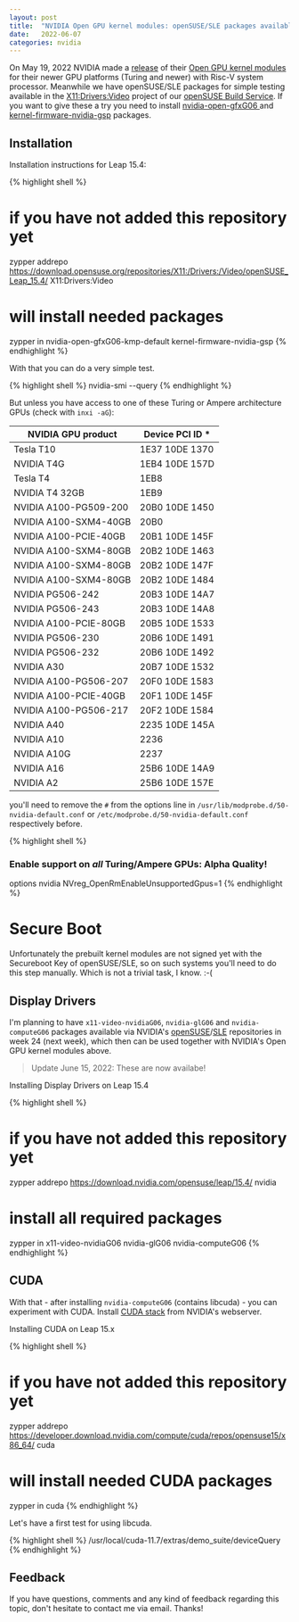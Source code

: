 ```yaml
---
layout: post
title:  "NVIDIA Open GPU kernel modules: openSUSE/SLE packages available"
date:   2022-06-07
categories: nvidia
---
```

On May 19, 2022 NVIDIA made a [release][nvidia-release] of their [Open GPU kernel modules][opengpu-github] for their newer GPU platforms (Turing and newer) with Risc-V system processor. Meanwhile we have openSUSE/SLE packages for simple testing available in the [X11:Drivers:Video][x11-drivers-video] project of our [openSUSE Build Service][obs]. If you want to give these a try you need to install [ nvidia-open-gfxG06 ][kmp] and [kernel-firmware-nvidia-gsp][firmware] packages.

## Installation

Installation instructions for Leap 15.4:

{% highlight shell %}
# if you have not added this repository yet
zypper addrepo https://download.opensuse.org/repositories/X11:/Drivers:/Video/openSUSE_Leap_15.4/   X11:Drivers:Video
# will install needed packages
zypper in nvidia-open-gfxG06-kmp-default kernel-firmware-nvidia-gsp
{% endhighlight %}

With that you can do a very simple test.

{% highlight shell %}
nvidia-smi --query
{% endhighlight %}

But unless you have access to one of these Turing or Ampere architecture GPUs (check with `inxi -aG`):

| NVIDIA GPU product | Device PCI ID * |
|--------------------|-----------------|
| Tesla T10 | 1E37 10DE 1370 |
| NVIDIA T4G                           | 1EB4 10DE 157D |
| Tesla T4                             | 1EB8           |
| NVIDIA T4 32GB                       | 1EB9           |
| NVIDIA A100-PG509-200                | 20B0 10DE 1450 |
| NVIDIA A100-SXM4-40GB                | 20B0           |
| NVIDIA A100-PCIE-40GB                | 20B1 10DE 145F |
| NVIDIA A100-SXM4-80GB                | 20B2 10DE 1463 |
| NVIDIA A100-SXM4-80GB                | 20B2 10DE 147F |
| NVIDIA A100-SXM4-80GB                | 20B2 10DE 1484 |
| NVIDIA PG506-242                     | 20B3 10DE 14A7 |
| NVIDIA PG506-243                     | 20B3 10DE 14A8 |
| NVIDIA A100-PCIE-80GB                | 20B5 10DE 1533 |
| NVIDIA PG506-230                     | 20B6 10DE 1491 |
| NVIDIA PG506-232                     | 20B6 10DE 1492 |
| NVIDIA A30                           | 20B7 10DE 1532 |
| NVIDIA A100-PG506-207                | 20F0 10DE 1583 |
| NVIDIA A100-PCIE-40GB                | 20F1 10DE 145F |
| NVIDIA A100-PG506-217                | 20F2 10DE 1584 |
| NVIDIA A40                           | 2235 10DE 145A |
| NVIDIA A10                           | 2236           |
| NVIDIA A10G                          | 2237           |
| NVIDIA A16                           | 25B6 10DE 14A9 |
| NVIDIA A2                            | 25B6 10DE 157E |

you'll need to remove the `#` from the options line in `/usr/lib/modprobe.d/50-nvidia-default.conf` or `/etc/modprobe.d/50-nvidia-default.conf` respectively before.

{% highlight shell %}
### Enable support on *all* Turing/Ampere GPUs: Alpha Quality!
options nvidia NVreg_OpenRmEnableUnsupportedGpus=1
{% endhighlight %}

# Secure Boot

Unfortunately the prebuilt kernel modules are not signed yet with the Secureboot Key of openSUSE/SLE, so on such systems you'll need to do this step manually. Which is not a trivial task, I know. :-(

## Display Drivers

I'm planning to have `x11-video-nvidiaG06`, `nvidia-glG06` and `nvidia-computeG06` packages available via NVIDIA's [openSUSE][opensuse]/[SLE][sle] repositories in week 24 (next week), which then can be used together with NVIDIA's Open GPU kernel modules above.


> Update June 15, 2022: These are now availabe!

Installing Display Drivers on Leap 15.4

{% highlight shell %}
# if you have not added this repository yet
zypper addrepo https://download.nvidia.com/opensuse/leap/15.4/  nvidia
# install all required packages
zypper in x11-video-nvidiaG06 nvidia-glG06 nvidia-computeG06
{% endhighlight %}

## CUDA

With that - after installing `nvidia-computeG06` (contains libcuda) - you can experiment with CUDA. Install [CUDA stack][cuda-stack] from NVIDIA's webserver.

Installing CUDA on Leap 15.x

{% highlight shell %}
# if you have not added this repository yet
zypper addrepo https://developer.download.nvidia.com/compute/cuda/repos/opensuse15/x86_64/  cuda
# will install needed CUDA packages
zypper in cuda
{% endhighlight %}

Let's have a first test for using libcuda.

{% highlight shell %}
/usr/local/cuda-11.7/extras/demo_suite/deviceQuery
{% endhighlight %}

## Feedback

If you have questions, comments and any kind of feedback regarding this topic, don't hesitate to contact me via email. Thanks!

[nvidia-release]: https://developer.nvidia.com/blog/nvidia-releases-open-source-gpu-kernel-modules/
[opengpu-github]: https://github.com/NVIDIA/open-gpu-kernel-modules
[x11-drivers-video]: https://build.opensuse.org/project/monitor/X11:Drivers:Video
[obs]: https://build.opensuse.org/
[kmp]: https://build.opensuse.org/package/show/X11:Drivers:Video/nvidia-open-gfxG06
[firmware]: https://build.opensuse.org/package/show/X11:Drivers:Video/kernel-firmware-nvidia-gsp
[opensuse]: https://download.nvidia.com/opensuse
[sle]: https://download.nvidia.com/suse
[cuda-stack]: https://developer.download.nvidia.com/compute/cuda/repos/
